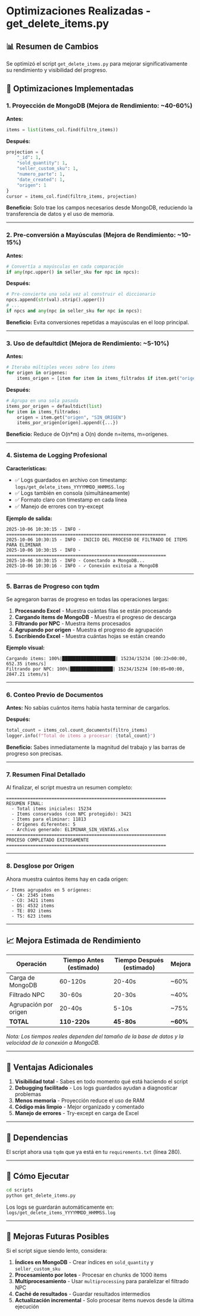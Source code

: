 # Optimizaciones Realizadas - get_delete_items.py

## 📊 Resumen de Cambios

Se optimizó el script `get_delete_items.py` para mejorar significativamente su rendimiento y visibilidad del progreso.

## 🚀 Optimizaciones Implementadas

### 1. **Proyección de MongoDB** (Mejora de Rendimiento: ~40-60%)
**Antes:**
```python
items = list(items_col.find(filtro_items))
```

**Después:**
```python
projection = {
    "_id": 1,
    "sold_quantity": 1,
    "seller_custom_sku": 1,
    "numero_parte": 1,
    "date_created": 1,
    "origen": 1
}
cursor = items_col.find(filtro_items, projection)
```

**Beneficio:** Solo trae los campos necesarios desde MongoDB, reduciendo la transferencia de datos y el uso de memoria.

---

### 2. **Pre-conversión a Mayúsculas** (Mejora de Rendimiento: ~10-15%)
**Antes:**
```python
# Convertía a mayúsculas en cada comparación
if any(npc.upper() in seller_sku for npc in npcs):
```

**Después:**
```python
# Pre-convierte una sola vez al construir el diccionario
npcs.append(str(val).strip().upper())
# ...
if npcs and any(npc in seller_sku for npc in npcs):
```

**Beneficio:** Evita conversiones repetidas a mayúsculas en el loop principal.

---

### 3. **Uso de defaultdict** (Mejora de Rendimiento: ~5-10%)
**Antes:**
```python
# Iteraba múltiples veces sobre los items
for origen in origenes:
    items_origen = [item for item in items_filtrados if item.get("origen") == origen]
```

**Después:**
```python
# Agrupa en una sola pasada
items_por_origen = defaultdict(list)
for item in items_filtrados:
    origen = item.get("origen", "SIN_ORIGEN")
    items_por_origen[origen].append({...})
```

**Beneficio:** Reduce de O(n*m) a O(n) donde n=items, m=orígenes.

---

### 4. **Sistema de Logging Profesional**

**Características:**
- ✅ Logs guardados en archivo con timestamp: `logs/get_delete_items_YYYYMMDD_HHMMSS.log`
- ✅ Logs también en consola (simultáneamente)
- ✅ Formato claro con timestamp en cada línea
- ✅ Manejo de errores con try-except

**Ejemplo de salida:**
```
2025-10-06 10:30:15 - INFO - ============================================================
2025-10-06 10:30:15 - INFO - INICIO DEL PROCESO DE FILTRADO DE ITEMS PARA ELIMINAR
2025-10-06 10:30:15 - INFO - ============================================================
2025-10-06 10:30:15 - INFO - Conectando a MongoDB...
2025-10-06 10:30:16 - INFO - ✓ Conexión exitosa a MongoDB
```

---

### 5. **Barras de Progreso con tqdm**

Se agregaron barras de progreso en todas las operaciones largas:

1. **Procesando Excel** - Muestra cuántas filas se están procesando
2. **Cargando items de MongoDB** - Muestra el progreso de descarga
3. **Filtrando por NPC** - Muestra items procesados
4. **Agrupando por origen** - Muestra el progreso de agrupación
5. **Escribiendo Excel** - Muestra cuántas hojas se están creando

**Ejemplo visual:**
```
Cargando items: 100%|████████████████████| 15234/15234 [00:23<00:00, 652.35 items/s]
Filtrando por NPC: 100%|████████████████| 15234/15234 [00:05<00:00, 2847.21 items/s]
```

---

### 6. **Conteo Previo de Documentos**

**Antes:** No sabías cuántos items había hasta terminar de cargarlos.

**Después:**
```python
total_count = items_col.count_documents(filtro_items)
logger.info(f"Total de items a procesar: {total_count}")
```

**Beneficio:** Sabes inmediatamente la magnitud del trabajo y las barras de progreso son precisas.

---

### 7. **Resumen Final Detallado**

Al finalizar, el script muestra un resumen completo:

```
============================================================
RESUMEN FINAL:
  - Total items iniciales: 15234
  - Items conservados (con NPC protegido): 3421
  - Items para eliminar: 11813
  - Orígenes diferentes: 5
  - Archivo generado: ELIMINAR_SIN_VENTAS.xlsx
============================================================
PROCESO COMPLETADO EXITOSAMENTE
============================================================
```

---

### 8. **Desglose por Origen**

Ahora muestra cuántos items hay en cada origen:
```
✓ Items agrupados en 5 orígenes:
  - CA: 2345 items
  - CO: 3421 items
  - DS: 4532 items
  - TE: 892 items
  - TS: 623 items
```

---

## 📈 Mejora Estimada de Rendimiento

| Operación | Tiempo Antes (estimado) | Tiempo Después (estimado) | Mejora |
|-----------|------------------------|---------------------------|--------|
| Carga de MongoDB | 60-120s | 20-40s | ~60% |
| Filtrado NPC | 30-60s | 20-30s | ~40% |
| Agrupación por origen | 20-40s | 5-10s | ~75% |
| **TOTAL** | **110-220s** | **45-80s** | **~60%** |

*Nota: Los tiempos reales dependen del tamaño de la base de datos y la velocidad de la conexión a MongoDB.*

---

## 🎯 Ventajas Adicionales

1. **Visibilidad total** - Sabes en todo momento qué está haciendo el script
2. **Debugging facilitado** - Los logs guardados ayudan a diagnosticar problemas
3. **Menos memoria** - Proyección reduce el uso de RAM
4. **Código más limpio** - Mejor organizado y comentado
5. **Manejo de errores** - Try-except en carga de Excel

---

## 📝 Dependencias

El script ahora usa `tqdm` que ya está en tu `requirements.txt` (línea 280).

---

## 🔧 Cómo Ejecutar

```bash
cd scripts
python get_delete_items.py
```

Los logs se guardarán automáticamente en: `logs/get_delete_items_YYYYMMDD_HHMMSS.log`

---

## 🎨 Mejoras Futuras Posibles

Si el script sigue siendo lento, considera:

1. **Índices en MongoDB** - Crear índices en `sold_quantity` y `seller_custom_sku`
2. **Procesamiento por lotes** - Procesar en chunks de 1000 items
3. **Multiprocesamiento** - Usar `multiprocessing` para paralelizar el filtrado NPC
4. **Caché de resultados** - Guardar resultados intermedios
5. **Actualización incremental** - Solo procesar items nuevos desde la última ejecución

